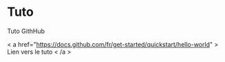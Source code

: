 # Tuto
Tuto GithHub

<a></a>

< a href="https://docs.github.com/fr/get-started/quickstart/hello-world" > Lien vers le tuto < /a >

